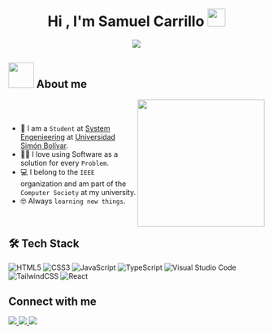 <h1 align="center">Hi , I'm Samuel Carrillo <img src="https://media.giphy.com/media/hvRJCLFzcasrR4ia7z/giphy.gif" width="35"></h1>
<p align="center">
  <a href="https://github.com/DenverCoder1/readme-typing-svg"><img src="https://readme-typing-svg.herokuapp.com?font=Time+New+Roman&color=%23C8BE25&size=25&center=true&vCenter=true&width=600&height=100&lines=Fronted+developer+junior;Systems+Engineering+Student;Always+learning+new+things"></a>
</p>

## <picture><img src = "https://github.com/7oSkaaa/7oSkaaa/blob/main/Images/about_me.gif?raw=true" width = 50px></picture> About me

<picture> <img align="right" src="https://github.com/7oSkaaa/7oSkaaa/blob/main/Images/Right_Side.gif?raw=true" width = 250px></picture>

<br><br>

- :school: I am a `Student` at [System Engenieering](https://www.unisimon.edu.co/pregrados/ingenieria-de-sistemas-acreditado/barranquilla) at [Universidad Simón Bolívar](https://www.unisimon.edu.co/).
- :technologist: I love using Software as a solution for every `Problem`.
- :computer: I belong to the `IEEE` organization and am part of the `Computer Society` at my university.
- :nerd_face: Always `learning new things`.
<br>
  <h2>🛠️ Tech Stack</h2> 

![HTML5](https://img.shields.io/badge/html5-%23E34F26.svg?style=for-the-badge&logo=html5&logoColor=white)
![CSS3](https://img.shields.io/badge/css3-%231572B6.svg?style=for-the-badge&logo=css3&logoColor=white)
![JavaScript](https://img.shields.io/badge/javascript-%23323330.svg?style=for-the-badge&logo=javascript&logoColor=%23F7DF1E)
![TypeScript](https://img.shields.io/badge/typescript-%23007ACC.svg?style=for-the-badge&logo=typescript&logoColor=white)
![Visual Studio Code](https://img.shields.io/badge/Visual%20Studio%20Code-0078d7.svg?style=for-the-badge&logo=visual-studio-code&logoColor=white)
![TailwindCSS](https://img.shields.io/badge/tailwindcss-%2338B2AC.svg?style=for-the-badge&logo=tailwind-css&logoColor=white)
![React](https://img.shields.io/badge/react-%2320232a.svg?style=for-the-badge&logo=react&logoColor=%2361DAFB)

<h2>Connect with me</h2>
<a href=""><img src="https://img.shields.io/badge/Instagram-%23E4405F.svg?style=for-the-badge&logo=Instagram&logoColor=white"> </img> </a>
<a href=""><img src="https://img.shields.io/badge/Facebook-%231877F2.svg?style=for-the-badge&logo=Facebook&logoColor=white"> </img> </a>
<a href=""><img src="https://img.shields.io/badge/Gmail-D14836?style=for-the-badge&logo=gmail&logoColor=white"> </img> </a>

